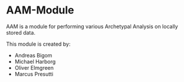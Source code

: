 # AAM-Module
AAM is a module for performing various Archetypal Analysis on locally stored data.

This module is created by:
- Andreas Bigom
- Michael Harborg
- Oliver Elmgreen
- Marcus Presutti
